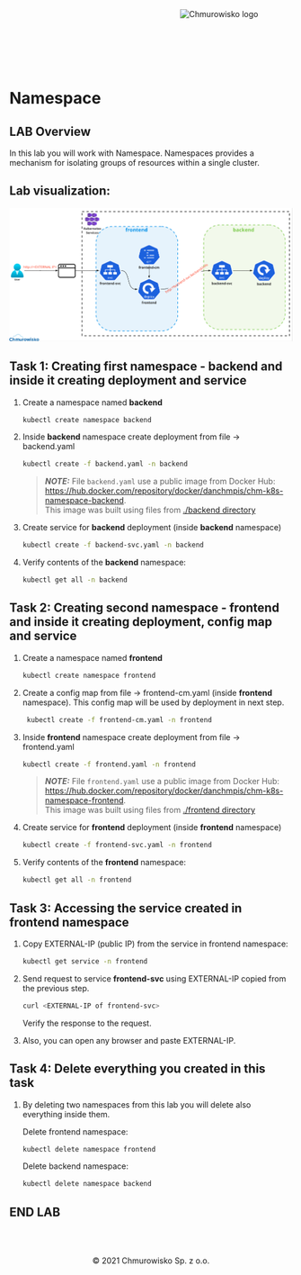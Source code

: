 <img src="../../../img/logo.png" alt="Chmurowisko logo" width="200" align="right">
<br><br>
<br><br>
<br><br>

# Namespace
## LAB Overview
In this lab you will work with Namespace. 
Namespaces provides a mechanism for isolating groups of resources within a single cluster.

## Lab visualization:
![img](./img/s1.png)

## Task 1: Creating first namespace - **backend** and inside it creating deployment and service

1. Create a namespace named **backend** 
    
    ```bash
    kubectl create namespace backend
    ```
1. Inside **backend** namespace create deployment from file &#8594; backend.yaml
    
    ```bash
    kubectl create -f backend.yaml -n backend
    ```

   > **_NOTE:_** File `backend.yaml` use a public image from Docker Hub: <https://hub.docker.com/repository/docker/danchmpis/chm-k8s-namespace-backend>.\
   > This image was built using files from [./backend directory](./files/backend) 

1. Create service for **backend** deployment (inside **backend** namespace)
   
    ```bash
    kubectl create -f backend-svc.yaml -n backend
    ```

1. Verify contents of the **backend** namespace:

    ```bash
    kubectl get all -n backend
    ```

## Task 2: Creating second namespace - **frontend** and inside it creating deployment, config map and service

1. Create a namespace named **frontend** 
   
    ```bash
    kubectl create namespace frontend
    ```
1. Create a config map from file &#8594; frontend-cm.yaml (inside **frontend** namespace). This config map will be used by deployment in next step.
   
   ```bash
    kubectl create -f frontend-cm.yaml -n frontend
    ```
1. Inside **frontend** namespace create deployment from file &#8594; frontend.yaml
    ```bash
    kubectl create -f frontend.yaml -n frontend
    ```
   > **_NOTE:_** File `frontend.yaml` use a public image from Docker Hub: <https://hub.docker.com/repository/docker/danchmpis/chm-k8s-namespace-frontend>.\
   > This image was built using files from [./frontend directory](./files/frontend) 

1. Create service for **frontend** deployment (inside **frontend** namespace)

    ```bash
    kubectl create -f frontend-svc.yaml -n frontend
    ```

1. Verify contents of the **frontend** namespace:

    ```bash
    kubectl get all -n frontend
    ```

## Task 3: Accessing the service created in **frontend** namespace

1. Copy EXTERNAL-IP (public IP) from the service in frontend namespace:

    ```bash
    kubectl get service -n frontend
    ```
1. Send request to service **frontend-svc** using EXTERNAL-IP copied from the       previous step.

    ```bash
    curl <EXTERNAL-IP of frontend-svc>
    ```

    Verify the response to the request.

1. Also, you can open any browser and paste EXTERNAL-IP.

## Task 4: Delete everything you created in this task
1. By deleting two namespaces from this lab you will delete also everything inside them.

    Delete frontend namespace:
    ```bash
    kubectl delete namespace frontend
    ```

    Delete backend namespace:
    ```bash
    kubectl delete namespace backend
    ```
      
## END LAB

<br><br>

<center><p>&copy; 2021 Chmurowisko Sp. z o.o.<p></center>

